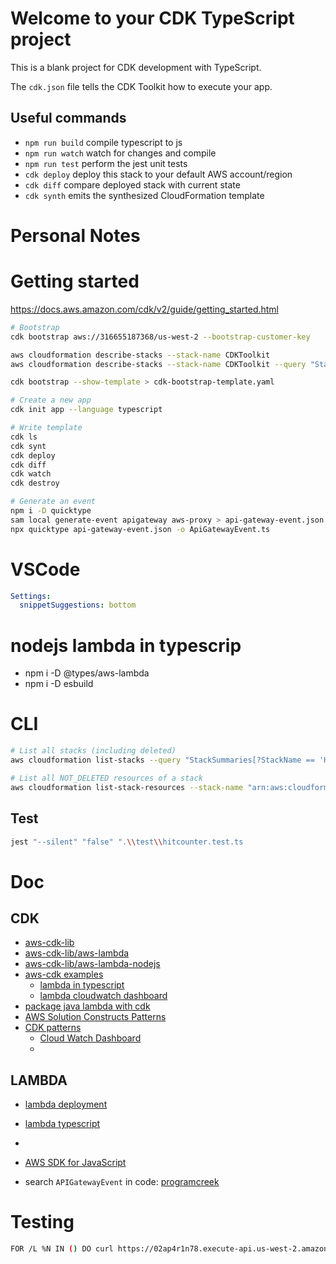 # Welcome to your CDK TypeScript project

This is a blank project for CDK development with TypeScript.

The `cdk.json` file tells the CDK Toolkit how to execute your app.

## Useful commands

- `npm run build` compile typescript to js
- `npm run watch` watch for changes and compile
- `npm run test` perform the jest unit tests
- `cdk deploy` deploy this stack to your default AWS account/region
- `cdk diff` compare deployed stack with current state
- `cdk synth` emits the synthesized CloudFormation template


# Personal Notes

# Getting started

https://docs.aws.amazon.com/cdk/v2/guide/getting_started.html

```bash
# Bootstrap
cdk bootstrap aws://316655187368/us-west-2 --bootstrap-customer-key

aws cloudformation describe-stacks --stack-name CDKToolkit
aws cloudformation describe-stacks --stack-name CDKToolkit --query "Stacks[0].Outputs"

cdk bootstrap --show-template > cdk-bootstrap-template.yaml

# Create a new app
cdk init app --language typescript

# Write template
cdk ls
cdk synt
cdk deploy
cdk diff
cdk watch
cdk destroy

# Generate an event
npm i -D quicktype
sam local generate-event apigateway aws-proxy > api-gateway-event.json
npx quicktype api-gateway-event.json -o ApiGatewayEvent.ts
```


# VSCode

```yaml
Settings:
  snippetSuggestions: bottom
```

# nodejs lambda in typescrip

- npm i -D @types/aws-lambda
- npm i -D esbuild

# CLI

```bash
# List all stacks (including deleted)
aws cloudformation list-stacks --query "StackSummaries[?StackName == 'HelloCdkStack'].[StackId, StackName, StackStatus]"

# List all NOT_DELETED resources of a stack
aws cloudformation list-stack-resources --stack-name "arn:aws:cloudformation:us-west-2:316655187368:stack/HelloCdkStack/206e7a00-238f-11ed-9ee6-06b80d924fad" --query  "StackResourceSummaries[?ResourceStatus!='DELETE_COMPLETE'].[ResourceType, PhysicalResourceId, ResourceStatus]"
```

## Test

```bash
jest "--silent" "false" ".\\test\\hitcounter.test.ts
```

# Doc

## CDK

- [aws-cdk-lib](https://docs.aws.amazon.com/cdk/api/v2/docs/aws-cdk-lib-readme.html)
- [aws-cdk-lib/aws-lambda](https://docs.aws.amazon.com/cdk/api/v2/docs/aws-cdk-lib.aws_lambda-readme.html)
- [aws-cdk-lib/aws-lambda-nodejs](https://docs.aws.amazon.com/cdk/api/v2/docs/aws-cdk-lib.aws_lambda_nodejs-readme.html)
- [aws-cdk examples](https://github.com/aws-samples/aws-cdk-examples)
  - [lambda in typescript](https://github.com/aws-samples/aws-cdk-examples/tree/master/typescript/api-cors-lambda-crud-dynamodb)
  - [lambda cloudwatch dashboard](https://github.com/aws-samples/aws-cdk-examples/tree/master/typescript/lambda-cloudwatch-dashboard)
- [package java lambda with cdk](https://github.com/aws-samples/cdk-lambda-packaging-java)
- [AWS Solution Constructs Patterns](https://aws.amazon.com/solutions/constructs/patterns/)
- [CDK patterns](https://cdkpatterns.com/)
  - [Cloud Watch Dashboard](https://github.com/cdk-patterns/serverless/tree/main/the-cloudwatch-dashboard)
  - 
## LAMBDA

- [lambda deployment](https://docs.aws.amazon.com/lambda/latest/dg/typescript-package.html)
- [lambda typescript](https://docs.aws.amazon.com/lambda/latest/dg/typescript-handler.html)
- 
- [AWS SDK for JavaScript](https://docs.aws.amazon.com/sdk-for-javascript/v2/developer-guide/welcome.html)

- search `APIGatewayEvent` in code: [programcreek](https://www.programcreek.com/typescript/?api=aws-lambda.APIGatewayEvent)


# Testing

```bash
FOR /L %N IN () DO curl https://02ap4r1n78.execute-api.us-west-2.amazonaws.com/prod/
```